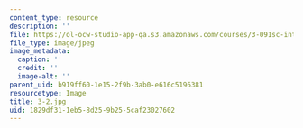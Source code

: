 ```yaml
---
content_type: resource
description: ''
file: https://ol-ocw-studio-app-qa.s3.amazonaws.com/courses/3-091sc-introduction-to-solid-state-chemistry-fall-2010/1829df311eb58d259b255caf23027602_3-2.jpg
file_type: image/jpeg
image_metadata:
  caption: ''
  credit: ''
  image-alt: ''
parent_uid: b919ff60-1e15-2f9b-3ab0-e616c5196381
resourcetype: Image
title: 3-2.jpg
uid: 1829df31-1eb5-8d25-9b25-5caf23027602
---
```

